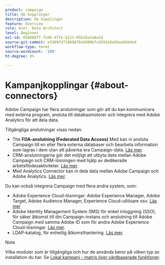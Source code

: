 ```yaml
---
product: campaign
title: Om kopplingar
description: Om kopplingar
feature: Overview
role: User, Data Architect
level: Beginner
exl-id: 05080d7f-f2d6-4ffe-b112-05b26a3a8a1d
source-git-commit: efd09fd71069878a5096bfa3592e6ebbaa9dd4e4
workflow-type: tm+mt
source-wordcount: '199'
ht-degree: 8%

---
```


# Kampanjkopplingar {#about-connectors}

Adobe Campaign har flera anslutningar som gör att du kan kommunicera med externa program, ansluta till databasmotorer och integrera med Adobe Analytics för att dela data.

Tillgängliga anslutningar visas nedan:

* The **FDA-anslutning (Federated Data Access)** Med kan ni ansluta Campaign till en eller flera externa databaser och bearbeta information som lagras i dem utan att påverka era Campaign-data. [Läs mer](../../installation/using/about-fda.md).
* CRM-anslutningarna gör det möjligt att utbyta data mellan Adobe Campaign och CRM-lösningen med hjälp av dedikerade arbetsflödesaktiviteter. [Läs mer](../../platform/using/crm-connectors.md).
* Med Analytics Connector kan ni dela data mellan Adobe Campaign och Adobe Analytics. [Läs mer](../../integrations/using/gs-aa.md).

Du kan också integrera Campaign med flera andra system, som:

* Adobe Experience Cloud-lösningar: Adobe Experience Manager, Adobe Target, Adobe Audience Manager, Experience Cloud-utlösare osv. [Läs mer](../../integrations/using/about-campaign-integrations.md)
* Adobe Identity Management System (IMS) för enkel inloggning (SSO), för säker åtkomst till din Campaign-instans och anslutning till Adobe Campaign med samma Adobe ID som för andra Adobe Experience Cloud-lösningar. [Läs mer](../../integrations/using/about-adobe-id.md).
* LDAP-katalog, för enhetlig åtkomsthantering. [Läs mer](../../installation/using/connecting-through-ldap.md).

>[!NOTE]
>
>Vilka moduler som är tillgängliga och hur de används beror på vilken typ av installation du har. Se [Lokal kampanj - matris över värdbaserade funktioner](../../installation/using/capability-matrix.md).
